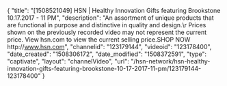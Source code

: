 {
    "title": "[1508521049] HSN | Healthy Innovation Gifts featuring Brookstone 10.17.2017 - 11 PM",
    "description": "An assortment of unique products that are functional in purpose and distinctive in quality and design.\r Prices shown on the previously recorded video may not represent the current price.  View hsn.com to view the current selling price.SHOP NOW http:\/\/www.hsn.com",
    "channelid": "123179144",
    "videoid": "123178400",
    "date_created": "1508306172",
    "date_modified": "1508372591",
    "type": "captivate",
    "layout": "channelVideo",
    "url": "\/hsn-network\/hsn-healthy-innovation-gifts-featuring-brookstone-10-17-2017-11-pm\/123179144-123178400"
}